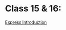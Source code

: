 # Class 15 & 16:
[Express Introduction](https://developer.mozilla.org/en-US/docs/Learn/Server-side/Express_Nodejs/Introduction)
